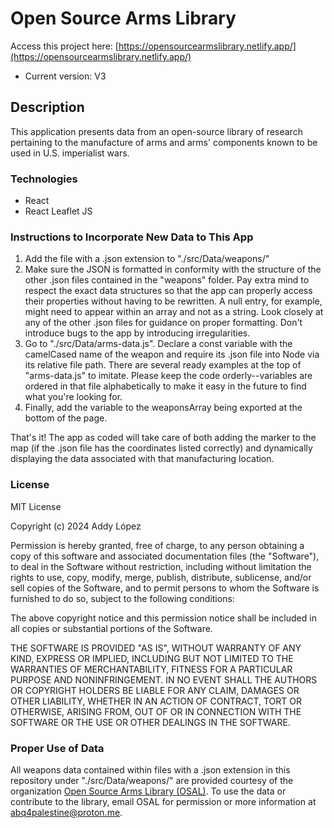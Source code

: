 # Open Source Arms Library

Access this project here: [https://opensourcearmslibrary.netlify.app/](https://opensourcearmslibrary.netlify.app/)

- Current version: V3

## Description

This application presents data from an open-source library of
research pertaining to the manufacture of arms and arms' components
known to be used in U.S. imperialist wars.

### Technologies

- React
- React Leaflet JS

### Instructions to Incorporate New Data to This App

1. Add the file with a .json extension to "./src/Data/weapons/"
2. Make sure the JSON is formatted in conformity with the structure of the other .json files contained in the "weapons" folder. Pay extra mind to respect the exact data structures so that the app can properly access their properties without having to be rewritten. A null entry, for example, might need to appear within an array and not as a string. Look closely at any of the other .json files for guidance on proper formatting. Don't introduce bugs to the app by introducing irregularities.
3. Go to "./src/Data/arms-data.js". Declare a const variable with the camelCased name of the weapon and require its .json file into Node via its relative file path. There are several ready examples at the top of "arms-data.js" to imitate. Please keep the code orderly--variables are ordered in that file alphabetically to make it easy in the future to find what you're looking for.
4. Finally, add the variable to the weaponsArray being exported at the bottom of the page.

That's it! The app as coded will take care of both adding the marker to the map (if the .json file has the coordinates listed correctly) and dynamically displaying the data associated with that manufacturing location.

### License

MIT License

Copyright (c) 2024 Addy López

Permission is hereby granted, free of charge, to any person obtaining a copy
of this software and associated documentation files (the "Software"), to deal
in the Software without restriction, including without limitation the rights
to use, copy, modify, merge, publish, distribute, sublicense, and/or sell
copies of the Software, and to permit persons to whom the Software is
furnished to do so, subject to the following conditions:

The above copyright notice and this permission notice shall be included in all
copies or substantial portions of the Software.

THE SOFTWARE IS PROVIDED "AS IS", WITHOUT WARRANTY OF ANY KIND, EXPRESS OR
IMPLIED, INCLUDING BUT NOT LIMITED TO THE WARRANTIES OF MERCHANTABILITY,
FITNESS FOR A PARTICULAR PURPOSE AND NONINFRINGEMENT. IN NO EVENT SHALL THE
AUTHORS OR COPYRIGHT HOLDERS BE LIABLE FOR ANY CLAIM, DAMAGES OR OTHER
LIABILITY, WHETHER IN AN ACTION OF CONTRACT, TORT OR OTHERWISE, ARISING FROM,
OUT OF OR IN CONNECTION WITH THE SOFTWARE OR THE USE OR OTHER DEALINGS IN THE
SOFTWARE.

### Proper Use of Data

All weapons data contained within files with a .json extension in this repository under "./src/Data/weapons/" are provided courtesy of the organization [Open Source Arms Library (OSAL)](https://www.opensourcearmslibrary.org/). To use the data or contribute to the library, email OSAL for permission or more information at [abq4palestine@proton.me](abq4palestine@proton.me).
